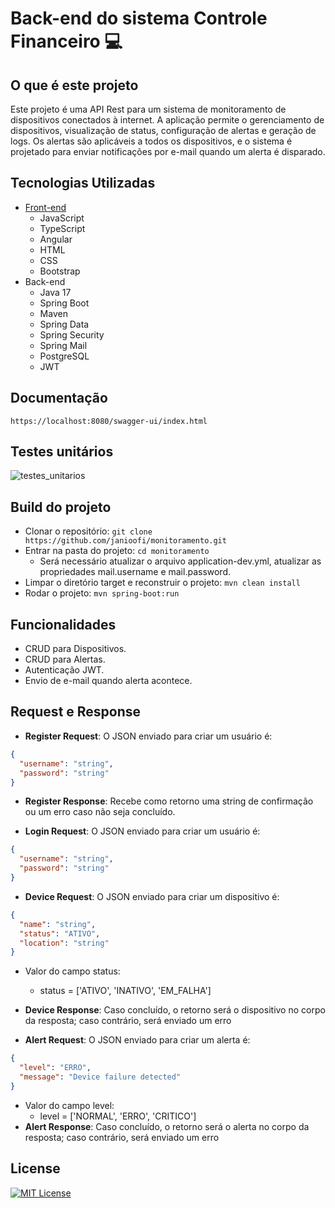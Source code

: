 # Back-end do sistema Controle Financeiro 💻

## O que é este projeto
Este projeto é uma API Rest para um sistema de monitoramento de dispositivos conectados à internet. A aplicação permite o gerenciamento de dispositivos, visualização de status, configuração de alertas e geração de logs. Os alertas são aplicáveis a todos os dispositivos, e o sistema é projetado para enviar notificações por e-mail quando um alerta é disparado.
## Tecnologias Utilizadas
- [Front-end](https://github.com/janioofi/monitoramento_front)
    - JavaScript
    - TypeScript
    - Angular
    - HTML
    - CSS
    - Bootstrap
- Back-end
    - Java 17
    - Spring Boot
    - Maven
    - Spring Data
    - Spring Security
    - Spring Mail
    - PostgreSQL
    - JWT

## Documentação
```
https://localhost:8080/swagger-ui/index.html
```
## Testes unitários
![testes_unitarios](https://github.com/user-attachments/assets/fe55e2e6-237c-4265-b672-148780809916)

## Build  do projeto
- Clonar o repositório: `git clone https://github.com/janioofi/monitoramento.git`
- Entrar na pasta do projeto: `cd monitoramento`
  - Será necessário atualizar o arquivo application-dev.yml, atualizar as propriedades mail.username e mail.password.
- Limpar o diretório target e reconstruir o projeto: `mvn clean install`
- Rodar o projeto: `mvn spring-boot:run`

## Funcionalidades
- CRUD para Dispositivos.
- CRUD para Alertas.
- Autenticação JWT.
- Envio de e-mail quando alerta acontece.

## Request e Response
- **Register Request**: O JSON enviado para criar um usuário é:
```json
{
  "username": "string",
  "password": "string"
}
```
- **Register Response**: Recebe como retorno uma string de confirmação ou um erro caso não seja concluído.

- **Login Request**: O JSON enviado para criar um usuário é:
```json
{
  "username": "string",
  "password": "string"
}
```

- **Device Request**: O JSON enviado para criar um dispositivo é:
```json
{
  "name": "string",
  "status": "ATIVO",
  "location": "string"
}
```
- Valor do campo status:
  - status = ['ATIVO', 'INATIVO', 'EM_FALHA']
- **Device Response**: Caso concluído, o retorno será o dispositivo no corpo da resposta; caso contrário, será enviado um erro

- **Alert Request**: O JSON enviado para criar um alerta é:
```json
{
  "level": "ERRO",
  "message": "Device failure detected"
}
```
- Valor do campo level:
  - level = ['NORMAL', 'ERRO', 'CRITICO']
- **Alert Response**: Caso concluído, o retorno será o alerta no corpo da resposta; caso contrário, será enviado um erro

## License
[![MIT License](https://img.shields.io/badge/License-MIT-green.svg)](./LICENSE)
